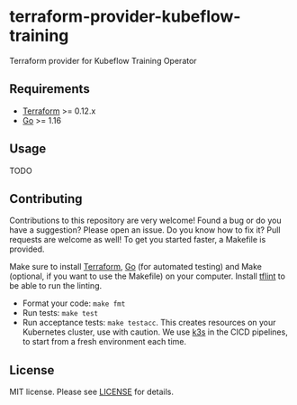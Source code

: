 # terraform-provider-kubeflow-training
Terraform provider for Kubeflow Training Operator


## Requirements

-	[Terraform](https://www.terraform.io/downloads.html) >= 0.12.x
-	[Go](https://golang.org/doc/install) >= 1.16

## Usage


TODO 


## Contributing

Contributions to this repository are very welcome! Found a bug or do you have a suggestion? Please open an issue. Do you know how to fix it? Pull requests are welcome as well! To get you started faster, a Makefile is provided.

Make sure to install [Terraform](https://learn.hashicorp.com/terraform/getting-started/install.html), [Go](https://golang.org/doc/install) (for automated testing) and Make (optional, if you want to use the Makefile) on your computer. Install [tflint](https://github.com/terraform-linters/tflint) to be able to run the linting.

* Format your code: `make fmt`
* Run tests: `make test`
* Run acceptance tests: `make testacc`. This creates resources on your Kubernetes cluster, use with caution. We use [k3s](https://k3s.io/) in the CICD pipelines, to start from a fresh environment each time.

## License

MIT license. Please see [LICENSE](LICENSE) for details.
